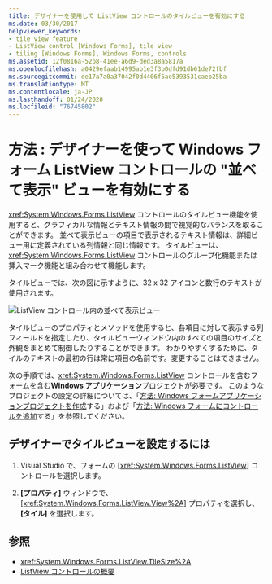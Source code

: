 ```yaml
---
title: デザイナーを使用して ListView コントロールのタイルビューを有効にする
ms.date: 03/30/2017
helpviewer_keywords:
- tile view feature
- ListView control [Windows Forms], tile view
- tiling [Windows Forms], Windows Forms, controls
ms.assetid: 12f0816a-52b8-41ee-a6d9-ded3a8a5817a
ms.openlocfilehash: a0429efaab14995ab1e3f3b0dfd91db61de72fbf
ms.sourcegitcommit: de17a7a0a37042f0d4406f5ae5393531caeb25ba
ms.translationtype: MT
ms.contentlocale: ja-JP
ms.lasthandoff: 01/24/2020
ms.locfileid: "76745802"
---
```

# <a name="how-to-enable-tile-view-in-a-windows-forms-listview-control-using-the-designer"></a>方法 : デザイナーを使って Windows フォーム ListView コントロールの "並べて表示" ビューを有効にする
<xref:System.Windows.Forms.ListView> コントロールのタイルビュー機能を使用すると、グラフィカルな情報とテキスト情報の間で視覚的なバランスを取ることができます。 並べて表示ビューの項目で表示されるテキスト情報は、詳細ビュー用に定義されている列情報と同じ情報です。 タイルビューは、<xref:System.Windows.Forms.ListView> コントロールのグループ化機能または挿入マーク機能と組み合わせて機能します。

 タイルビューでは、次の図に示すように、32 x 32 アイコンと数行のテキストが使用されます。

 ![ListView コントロール内の並べて表示ビュー](./media/enable-tile-view-in-a-wf-listview-control-using-the-designer/tile-view-in-listview-control.gif "並べて表示ビューのアイコンとテキスト")

 タイルビューのプロパティとメソッドを使用すると、各項目に対して表示する列フィールドを指定したり、タイルビューウィンドウ内のすべての項目のサイズと外観をまとめて制御したりすることができます。 わかりやすくするために、タイルのテキストの最初の行は常に項目の名前です。変更することはできません。

 次の手順では、<xref:System.Windows.Forms.ListView> コントロールを含むフォームを含む**Windows アプリケーション**プロジェクトが必要です。 このようなプロジェクトの設定の詳細については、「[方法: Windows フォームアプリケーションプロジェクトを作成](/visualstudio/ide/step-1-create-a-windows-forms-application-project)する」および「[方法: Windows フォームにコントロールを追加](how-to-add-controls-to-windows-forms.md)する」を参照してください。

## <a name="to-set-tile-view-in-the-designer"></a>デザイナーでタイルビューを設定するには

1. Visual Studio で、フォームの [<xref:System.Windows.Forms.ListView>] コントロールを選択します。

2. **[プロパティ]** ウィンドウで、[<xref:System.Windows.Forms.ListView.View%2A>] プロパティを選択し、 **[タイル]** を選択します。

## <a name="see-also"></a>参照

- <xref:System.Windows.Forms.ListView.TileSize%2A>
- [ListView コントロールの概要](listview-control-overview-windows-forms.md)
